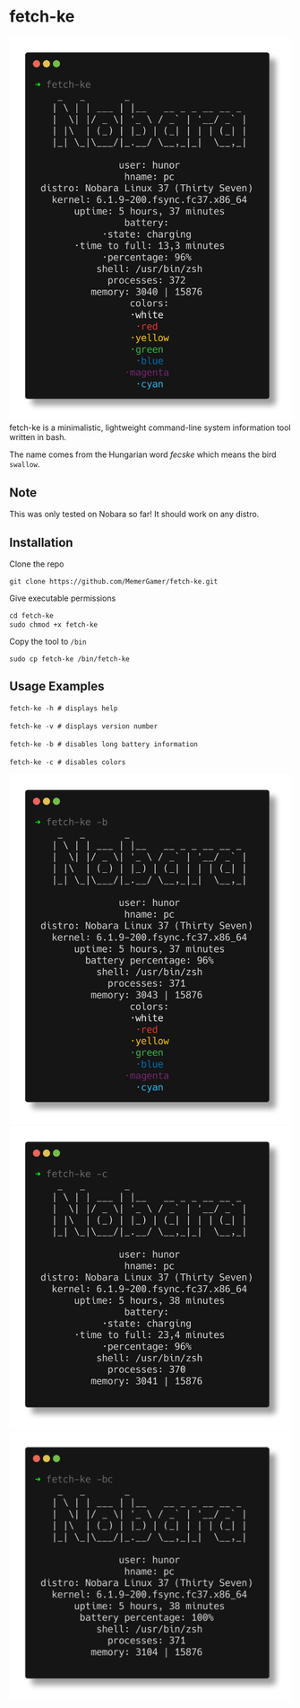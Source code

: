 # fetch-ke

![fetch-ke](assets/main.png?raw=true "fetch-ke")
fetch-ke is a minimalistic, lightweight command-line system information tool written in bash.

The name comes from the Hungarian word <i>fecske</i> which means the bird `swallow`.

## Note

This was only tested on Nobara so far! It should work on any distro.

## Installation

Clone the repo

```console
git clone https://github.com/MemerGamer/fetch-ke.git
```

Give executable permissions

```console
cd fetch-ke
sudo chmod +x fetch-ke
```

Copy the tool to `/bin`

```console
sudo cp fetch-ke /bin/fetch-ke
```

## Usage Examples

```console
fetch-ke -h # displays help

fetch-ke -v # displays version number

fetch-ke -b # disables long battery information

fetch-ke -c # disables colors
```

![short battery](assets/short_battery.png?raw=true "short battery")
![no_colors](assets/no_colors.png?raw=true "no colors")
![combined](assets/combined.png?raw=true "combined")
